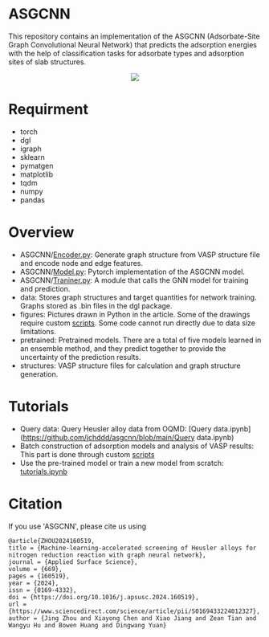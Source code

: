 # ASGCNN
This repository contains an implementation of the ASGCNN (Adsorbate-Site Graph Convolutional Neural Network) that predicts the adsorption energies with the help of classification tasks for adsorbate types and adsorption sites of slab structures.

<div align="center">
<img src="https://github.com/jchddd/asgcnn/achitecture.png"><br>
</div>

# Requirment
- torch
- dgl
- igraph
- sklearn
- pymatgen
- matplotlib
- tqdm
- numpy
- pandas
# Overview
- ASGCNN/[Encoder.py](https://github.com/jchddd/asgcnn/blob/main/ASGCNN/Encoder.py):  Generate graph structure from VASP structure file and encode node and edge features.
- ASGCNN/[Model.py](https://github.com/jchddd/asgcnn/blob/main/ASGCNN/Model.py): Pytorch implementation of the ASGCNN model.
- ASGCNN/[Traniner.py](https://github.com/jchddd/asgcnn/blob/main/ASGCNN/Trainer.py): A module that calls the GNN model for training and prediction.
- data: Stores graph structures and target quantities for network training. Graphs stored as .bin files in the dgl package.
- figures: Pictures drawn in Python in the article. Some of the drawings require custom [scripts](https://github.com/jchddd/scripts). Some code cannot run directly due to data size limitations.
- pretrained: Pretrained models. There are a total of five models learned in an ensemble method, and they predict together to provide the uncertainty of the prediction results.
- structures: VASP structure files for calculation and graph structure generation.
# Tutorials
- Query data: Query Heusler alloy data from OQMD: [Query data.ipynb](https://github.com/jchddd/asgcnn/blob/main/Query data.ipynb)
- Batch construction of adsorption models and analysis of VASP results: This part is done through custom [scripts](https://github.com/jchddd/scripts)
- Use the pre-trained model or train a new model from scratch: [tutorials.ipynb](https://github.com/jchddd/asgcnn/blob/main/tutorials.ipynb)
# Citation
If you use 'ASGCNN', please cite us using
```
@article{ZHOU2024160519,
title = {Machine-learning-accelerated screening of Heusler alloys for nitrogen reduction reaction with graph neural network},
journal = {Applied Surface Science},
volume = {669},
pages = {160519},
year = {2024},
issn = {0169-4332},
doi = {https://doi.org/10.1016/j.apsusc.2024.160519},
url = {https://www.sciencedirect.com/science/article/pii/S0169433224012327},
author = {Jing Zhou and Xiayong Chen and Xiao Jiang and Zean Tian and Wangyu Hu and Bowen Huang and Dingwang Yuan}
```
